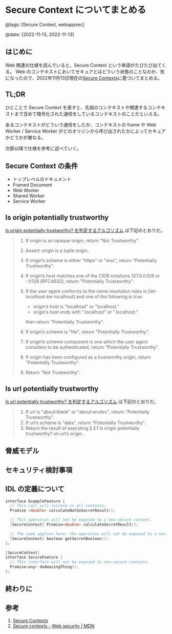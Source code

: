 # Secure Context についてまとめる

@tags: [Secure Context, webappsec]

@date: [2022-11-13, 2022-11-13]

## はじめに

Web 関連の仕様を読んでいると、Secure Context という単語がたびたび出てくる。
Web のコンテキストにおいてセキュアとはどういう状態のことなのか、気になったので、2022年11月13日現在の[Secure Contexts](https://www.w3.org/TR/secure-contexts/)に基づいてまとめる。

## TL;DR

ひとことで Secure Context を表すと、先祖のコンテキストや関連するコンテキストまで含めて暗号化された通信をしているコンテキストのことだといえる。

あるコンテキストがどういう通信をしたか、コンテキストの frame や Web Worker / Service Worker がどのオリジンから呼び出されたかによってセキュアかどうかが異なる。

次節以降で仕様を参考に述べていく。

## Secure Context の条件

- トップレベルのドキュメント
- Framed Document
- Web Worker
- Shared Worker
- Service Worker

## Is origin potentially trustworthy

[Is origin potentially trustworthy? を判定するアルゴリズム](https://www.w3.org/TR/secure-contexts/#is-origin-trustworthy) は下記のとおりだ。

> 1. If origin is an opaque origin, return "Not Trustworthy".
> 1. Assert: origin is a tuple origin.
> 1. If origin’s scheme is either "https" or "wss", return "Potentially Trustworthy".
> 1. If origin’s host matches one of the CIDR notations 127.0.0.0/8 or ::1/128 [RFC4632], return "Potentially Trustworthy".
> 1. If the user agent conforms to the name resolution rules in [let-localhost-be-localhost] and one of the following is true:
>    - origin’s host is "localhost" or "localhost."
>    - origin’s host ends with ".localhost" or ".localhost."
>
>    then return "Potentially Trustworthy".
> 1. If origin’s scheme is "file", return "Potentially Trustworthy".
> 1. If origin’s scheme component is one which the user agent considers to be authenticated, return "Potentially Trustworthy".
> 1. If origin has been configured as a trustworthy origin, return "Potentially Trustworthy".
> 1. Return "Not Trustworthy".

## Is url potentially trustworthy

[Is url potentially trustworthy? を判定するアルゴリズム](https://www.w3.org/TR/secure-contexts/#is-url-trustworthy) は下記のとおりだ。

> 1. If url is "about:blank" or "about:srcdoc", return "Potentially Trustworthy".
> 1. If url’s scheme is "data", return "Potentially Trustworthy".
> 1. Return the result of executing § 3.1 Is origin potentially trustworthy? on url’s origin.

## 脅威モデル

## セキュリティ検討事項

## IDL の定義について

```cpp
interface ExampleFeature {
  // This call will succeed in all contexts.
  Promise <double> calculateNotSoSecretResult();

  // This operation will not be exposed to a non-secure context.
  [SecureContext] Promise<double> calculateSecretResult();

  // The same applies here: the operation will not be exposed to a non-secure context.
  [SecureContext] boolean getSecretBoolean();
};

[SecureContext]
interface SecureFeature {
  // This interface will not be exposed to non-secure contexts.
  Promise<any> doAmazingThing();
};
```

## 終わりに

## 参考

1. [Secure Contexts](https://www.w3.org/TR/secure-contexts/)
1. [Secure contexts - Web security | MDN](https://developer.mozilla.org/en-US/docs/Web/Security/Secure_Contexts)
